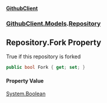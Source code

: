 #### [GithubClient](index 'index')
### [GithubClient.Models](GithubClient.Models 'GithubClient.Models').[Repository](GithubClient.Models.Repository 'GithubClient.Models.Repository')

## Repository.Fork Property

True if this repository is forked

```csharp
public bool Fork { get; set; }
```

#### Property Value
[System.Boolean](https://docs.microsoft.com/en-us/dotnet/api/System.Boolean 'System.Boolean')
